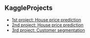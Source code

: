 ## KaggleProjects
* [1st project: House price prediction](https://github.com/yingyuGit/KaggleProjects/blob/main/house-price-prediction-simple-ml.ipynb)
* [2nd project: House price prediction](https://github.com/yingyuGit/kaggle-projects/blob/main/heart-disease-ml.ipynb)
* [3rd project: Customer segmentation](https://github.com/yingyuGit/kaggle-projects/blob/main/customer-segmentation-ml-.ipynb)
